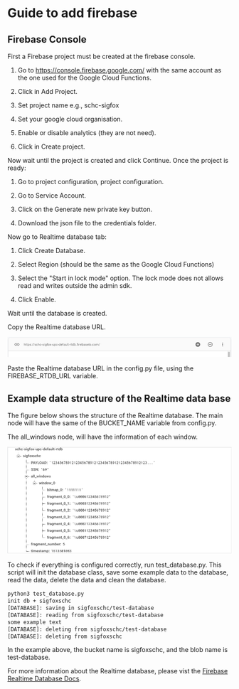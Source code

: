 # Guide to add firebase

## Firebase Console

First a Firebase project must be created at the firebase console.

1. Go to https://console.firebase.google.com/ with the same account as the one
used for the Google Cloud Functions.

2. Click in Add Project.

3. Set project name e.g., schc-sigfox

4. Set your google cloud organisation. 

5. Enable or disable analytics (they are not need).

6. Click in Create project.

Now wait until the project is created and click Continue. Once the project is ready:

1. Go to project configuration, project configuration.

2. Go to Service Account.

3. Click on the Generate new private key button.

4. Download the json file to the credentials folder. 

Now go to Realtime database tab:
 
1. Click Create Database.

2. Select Region (should be the same as the Google Cloud Functions)

2. Select the "Start in lock mode" option. 
The lock mode does not allows read and writes outside the admin sdk.

3. Click Enable.

Wait until the database is created. 

Copy the Realtime database URL.

![firebase-RTDB-url](images/firebase-RTDB-url.png)
 
Paste the Realtime database URL in the config.py file, using the FIREBASE_RTDB_URL variable.

## Example data structure of the Realtime data base

The figure below shows the structure of the Realtime database. 
The main node will have the same of the BUCKET_NAME variable from config.py.

The all_windows node, will have the information of each window.

![firebase-RTDB-structure](images/firebase-RTDB-structure.png)

To check if everything is configured correctly, run test_database.py.
This script will init the database class, save some example data to the database,
read the data, delete the data and clean the database.

```text
python3 test_database.py
init db + sigfoxschc
[DATABASE]: saving in sigfoxschc/test-database
[DATABASE]: reading from sigfoxschc/test-database
some example text
[DATABASE]: deleting from sigfoxschc/test-database
[DATABASE]: deleting from sigfoxschc
```
In the example above, the bucket name is sigfoxschc, and the blob name is test-database.

For more information about the Realtime database, please vist the [Firebase Realtime Database Docs](https://firebase.google.com/docs/database/admin/start).





